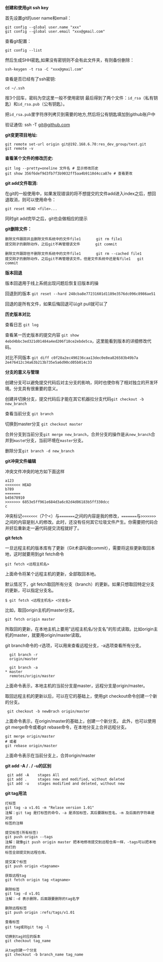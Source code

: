 **创建和使用git ssh key**

首先设置git的user name和email：

    git config --global user.name "xxx"
    git config --global user.email "xxx@gmail.com"

查看git配置：

    git config --list

然后生成SHH密匙,如果没有密钥则不会有此文件夹，有则备份删除：

    ssh-keygen -t rsa -C "xxx@gmail.com"

查看是否已经有了ssh密钥:

    cd ~/.ssh

按3个回车，密码为空这里一般不使用密钥
最后得到了两个文件：`id_rsa`（私有钥匙）和`id_rsa.pub`（公有钥匙）。

把`id_rsa.pub`里字符序列拷贝到需要的地方,然后将公有钥匙填加到github账户中

验证通信: ssh -T git@github.com

**git变更项目地址:**

    git remote set-url origin git@192.168.6.70:res_dev_group/test.git
    git remote -v

**查看某个文件的修改历史:**

    git log --pretty=oneline 文件名 # 显示修改历史
    git show 356f6def9d3fb7f3b9032ff5aa4b9110d4cca87e # 查看更改

**git add文件取消:**

在git的一般使用中，如果发现错误的将不想提交的文件add进入index之后，想回退取消，则可以使用命令：

    git reset HEAD <file>...

同时git add完毕之后，git也会做相应的提示

**git删除文件：**

    删除文件跟踪并且删除文件系统中的文件file1       git rm file1
    提交刚才的删除动作，之后git不再管理该文件       git commit

    删除文件跟踪但不删除文件系统中的文件file1       git rm --cached file1
    提交刚才的删除动作，之后git不再管理该文件。但是文件系统中还是有file1   git commit

**版本回退**

版本回退用于线上系统出现问题后恢复旧版本的操

回退到的版本	`git reset --hard 248cba8e77231601d1189e3576dc096c8986ae51`

回退的是所有文件，如果后悔回退可以git pull就可以了

**历史版本对比**

查看日志	`git log`

查看某一历史版本的提交内容	`git show 4ebd4bbc3ed321d01484a4ed206f18ce2ebde5ca`，这里能看到版本的详细修改代码。

对比不同版本	`git diff c0f28a2ec490236caa13dec0e8ea826583b49b7a       2e476412c34a63b213b735e5a6d90cd05b014c33`

**分支的意义与管理**

创建分支可以避免提交代码后对主分支的影响，同时也使你有了相对独立的开发环境。分支具有很重要的意义。

创建并切换分支，提交代码后才能在其它机器拉分支代码`git checkout -b new_branch`

查看当前分支	`git branch`

切换到master分支	`git checkout master`

合并分支到当前分支`git merge new_branch`，合并分支的操作是从`new_branch`合并到`maste`r分支，当前环境在`master`分支。

删除分支`git branch -d new_branch`

**git冲突文件编辑**

冲突文件冲突的地方如下面这样

    a123
    <<<<<<< HEAD
    b789
    =======
    b45678910
    >>>>>>> 6853e5ff961e684d3a6c02d4d06183b5ff330dcc
    c

冲突标记`<<<<<<<`（7个<）与`=======`之间的内容是我的修改，`=======`与`>>>>>>>`之间的内容是别人的修改。此时，还没有任何其它垃圾文件产生。你需要把代码合并好后重新走一遍代码提交流程就好了。

**git fetch**

一旦远程主机的版本库有了更新（Git术语叫做commit），需要将这些更新取回本地，这时就要用到git fetch命令

    git fetch <远程主机名>
上面命令将某个远程主机的更新，全部取回本地。

默认情况下，git fetch取回所有分支（branch）的更新。如果只想取回特定分支的更新，可以指定分支名。

    $ git fetch <远程主机名> <分支名>

比如，取回origin主机的master分支。

    git fetch origin master

所取回的更新，在本地主机上要用"远程主机名/分支名"的形式读取。比如origin主机的master，就要用origin/master读取。

git branch命令的-r选项，可以用来查看远程分支，-a选项查看所有分支。

      git branch -r
      origin/master
    
      git branch -a
    * master
      remotes/origin/master

上面命令表示，本地主机的当前分支是master，远程分支是origin/master。

取回远程主机的更新以后，可以在它的基础上，使用git checkout命令创建一个新的分支。

     git checkout -b newBrach origin/master

上面命令表示，在origin/master的基础上，创建一个新分支。
此外，也可以使用git merge命令或者git rebase命令，在本地分支上合并远程分支。

    git merge origin/master
    # 或者
    git rebase origin/master

上面命令表示在当前分支上，合并origin/master

**git add -A / . / -u的区别**

	 git add -A    stages All
	 git add .     stages new and modified, without deleted
	 git add -u    stages modified and deleted, without new
**git tag用法**
	
	打标签
	git tag -a v1.01 -m "Relase version 1.01"
	注解：git tag 是打标签的命令，-a 是添加标签，其后要跟标签名，-m 及后面的字符串是对该
	标签的注释
	
	提交标签(所有标签)
	git push origin --tags
	注解：就像git push origin master 把本地修改提交到远程仓库一样，-tags可以把本地的打的
	标签全部提交到远程仓库。
	
	提交某个标签
	git push origin <tagname>

	获取远程tag
	git fetch origin tag <tagname>
	
	删除标签
	git tag -d v1.01
	注解：-d 表示删除，后面跟要删除的tag名字

	删除远程标签
	git push origin :refs/tags/v1.01

	查看标签
	git tag或则git tag -l
	
	切换到tag对应的版本
	git checkout tag_name
	
	从tag创建一个分支
	git checkout -b branch_name tag_name